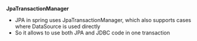 **JpaTransactionManager**
* JPA in spring uses JpaTransactionManager, which also supports cases where DataSource is used directly
* So it allows to use both JPA and JDBC code in one transaction